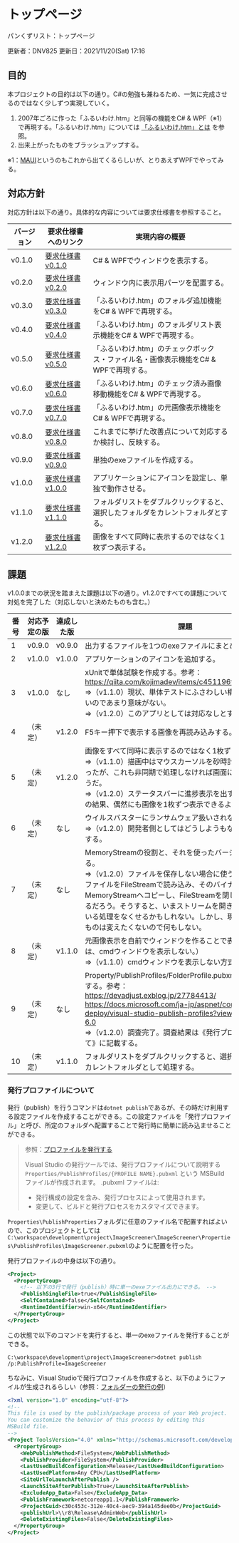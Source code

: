 # トップページ

パンくずリスト：トップページ

更新者：DNV825
更新日：2021/11/20(Sat) 17:16

## 目的

本プロジェクトの目的は以下の通り。C\#の勉強も兼ねるため、一気に完成させるのではなく少しずつ実現していく。

1. 2007年ごろに作った「ふるいわけ.htm」と同等の機能をC\# & WPF（※1）で再現する。「ふるいわけ.htm」については [「ふるいわけ.htm」とは](./sec/「ふるいわけ.htm」とは.html) を参照。
1. 出来上がったものをブラッシュアップする。

※1：[MAUI](https://github.com/dotnet/maui)というのもこれから出てくるらしいが、とりあえずWPFでやってみる。

## 対応方針

対応方針は以下の通り。具体的な内容については要求仕様書を参照すること。

| バージョン | 要求仕様書へのリンク | 実現内容の概要 |
| --- | --- | --- |
| v0.1.0 | [要求仕様書 v0.1.0](./sec/要求仕様書v0.1.0.html) | C\# & WPFでウィンドウを表示する。 |
| v0.2.0 | [要求仕様書 v0.2.0](./sec/要求仕様書v0.2.0.html) | ウィンドウ内に表示用パーツを配置する。 |
| v0.3.0 | [要求仕様書 v0.3.0](./sec/要求仕様書v0.3.0.html) | 「ふるいわけ.htm」のフォルダ追加機能をC\# & WPFで再現する。 |
| v0.4.0 | [要求仕様書 v0.4.0](./sec/要求仕様書v0.4.0.html) | 「ふるいわけ.htm」のフォルダリスト表示機能をC\# & WPFで再現する。 |
| v0.5.0 | [要求仕様書 v0.5.0](./sec/要求仕様書v0.5.0.html) | 「ふるいわけ.htm」のチェックボックス・ファイル名・画像表示機能をC\# & WPFで再現する。 |
| v0.6.0 | [要求仕様書 v0.6.0](./sec/要求仕様書v0.6.0.html) | 「ふるいわけ.htm」のチェック済み画像移動機能をC\# & WPFで再現する。 |
| v0.7.0 | [要求仕様書 v0.7.0](./sec/要求仕様書v0.7.0.html) | 「ふるいわけ.htm」の元画像表示機能をC\# & WPFで再現する。 |
| v0.8.0 | [要求仕様書 v0.8.0](./sec/要求仕様書v0.8.0.html) | これまでに挙げた改善点について対応するか検討し、反映する。 |
| v0.9.0 | [要求仕様書 v0.9.0](./sec/要求仕様書v0.9.0.html) | 単独のexeファイルを作成する。 |
| v1.0.0 | [要求仕様書 v1.0.0](./sec/要求仕様書v1.0.0.html) | アプリケーションにアイコンを設定し、単独で動作させる。 |
| v1.1.0 | [要求仕様書 v1.1.0](./sec/要求仕様書v1.1.0.html) | フォルダリストをダブルクリックすると、選択したフォルダをカレントフォルダとする。 |
| v1.2.0 | [要求仕様書 v1.2.0](./sec/要求仕様書v1.2.0.html) | 画像をすべて同時に表示するのではなく1枚ずつ表示する。 |

## 課題

v1.0.0までの状況を踏まえた課題は以下の通り。v1.2.0ですべての課題について対処を完了した（対応しないと決めたものも含む。）

| 番号 | 対応予定の版 | 達成した版 | 課題 |
| --- | --- | --- | --- |
| 1 | v0.9.0 | v0.9.0 | 出力するファイルを1つのexeファイルにまとめる。 |
| 2 | v1.0.0 | v1.0.0 | アプリケーションのアイコンを追加する。 |
| 3 | v1.0.0 | なし | xUnitで単体試験を作成する。参考：<https://qiita.com/kojimadev/items/c451196fb703cbf99e86><br>⇒（v1.1.0）現状、単体テストにふさわしい構造になっていないのであまり意味がない。<br>⇒（v1.2.0）このアプリとしては対応なしとする。 |
| 4 | （未定） | v1.2.0 | F5キー押下で表示する画像を再読み込みする。 |
| 5 | （未定） | v1.2.0 | 画像をすべて同時に表示するのではなく1枚ずつ表示する。<br>⇒（v1.1.0）描画中はマウスカーソルを砂時計表示しようと思ったが、これも非同期で処理しなければ画面に反映されないようだ。<br>⇒（v1.2.0）ステータスバーに進捗表示を出すようにした。その結果、偶然にも画像を1枚ずつ表示できるようになった。 |
| 6 | （未定） | なし | ウイルスバスターにランサムウェア扱いされないようにする。<br>⇒（v1.2.0）開発者側としてはどうしようもない。対応なしとする。 |
| 7 | （未定） | なし | MemoryStreamの役割と、それを使ったバージョンを検討する。<br>⇒（v1.2.0）ファイルを保存しない場合に使う。なので、画像ファイルをFileStreamで読み込み、そのバイナリをMemoryStreamへコピーし、FileStreamを閉じることもできるだろう。そうすると、いまストリームを開きっぱなしにしている処理をなくせるかもしれない。しかし、現状動作しているものは変えたくないので何もしない。 |
| 8 | （未定） | v1.1.0 | 元画像表示を自前でウィンドウを作ることで表示する（もしくは、cmdウィンドウを表示しない。）<br>⇒（v1.1.0）cmdウィンドウを表示しない方式で対応した。 |
| 9 | （未定） | なし | Property/PublishProfiles/FolderProfile.pubxmlについて調査する。参考：<br><https://devadjust.exblog.jp/27784413/><br><https://docs.microsoft.com/ja-jp/aspnet/core/host-and-deploy/visual-studio-publish-profiles?view=aspnetcore-6.0><br>⇒（v1.2.0）調査完了。調査結果は《発行プロファイルについて》に記載する。 |
| 10 | （未定） | v1.1.0 | フォルダリストをダブルクリックすると、選択したフォルダをカレントフォルダとして処理する。 |

### 発行プロファイルについて

発行（publish）を行うコマンドは`dotnet publish`であるが、その時だけ利用する設定ファイルを作成することができる。この設定ファイルを「発行プロファイル」と呼び、所定のフォルダへ配置することで発行時に簡単に読み込ませることができる。

> 参照：[プロファイルを発行する](https://docs.microsoft.com/ja-jp/aspnet/core/host-and-deploy/visual-studio-publish-profiles?view=aspnetcore-6.0#publish-profiles)
>
> Visual Studio の発行ツールでは、発行プロファイルについて説明する `Properties/PublishProfiles/{PROFILE NAME}.pubxml` という MSBuild ファイルが作成されます。 .pubxml ファイルは:
>
> - 発行構成の設定を含み、発行プロセスによって使用されます。
> - 変更して、ビルドと発行プロセスをカスタマイズできます。

`Properties\PublishProperties`フォルダに任意のファイル名で配置すればよいので、このプロジェクトとしては`C:\workspace\development\project\ImageScreener\ImageScreener\Properties\PublishProfiles\ImageScreener.pubxml`のように配置を行った。

発行プロファイルの中身は以下の通り。

```xml
<Project>
  <PropertyGroup>
    <!-- 以下の3行で発行（publish）時に単一のexeファイル出力にできる。 -->
    <PublishSingleFile>true</PublishSingleFile>
    <SelfContained>false</SelfContained>
    <RuntimeIdentifier>win-x64</RuntimeIdentifier>
  </PropertyGroup>
</Project>
```

この状態で以下のコマンドを実行すると、単一のexeファイルを発行することができる。

```shell
C:\workspace\development\project\ImageScreener>dotnet publish /p:PublishProfile=ImageScreener
```

ちなみに、Visual Studioで発行プロファイルを作成すると、以下のようにファイルが生成されるらしい（参照：[フォルダーの発行の例](https://docs.microsoft.com/ja-jp/aspnet/core/host-and-deploy/visual-studio-publish-profiles?view=aspnetcore-6.0#folder-publish-example)）

```xml
<?xml version="1.0" encoding="utf-8"?>
<!--
This file is used by the publish/package process of your Web project.
You can customize the behavior of this process by editing this 
MSBuild file.
-->
<Project ToolsVersion="4.0" xmlns="http://schemas.microsoft.com/developer/msbuild/2003">
  <PropertyGroup>
    <WebPublishMethod>FileSystem</WebPublishMethod>
    <PublishProvider>FileSystem</PublishProvider>
    <LastUsedBuildConfiguration>Release</LastUsedBuildConfiguration>
    <LastUsedPlatform>Any CPU</LastUsedPlatform>
    <SiteUrlToLaunchAfterPublish />
    <LaunchSiteAfterPublish>True</LaunchSiteAfterPublish>
    <ExcludeApp_Data>False</ExcludeApp_Data>
    <PublishFramework>netcoreapp1.1</PublishFramework>
    <ProjectGuid>c30c453c-312e-40c4-aec9-394a145dee0b</ProjectGuid>
    <publishUrl>\\r8\Release\AdminWeb</publishUrl>
    <DeleteExistingFiles>False</DeleteExistingFiles>
  </PropertyGroup>
</Project>
```
